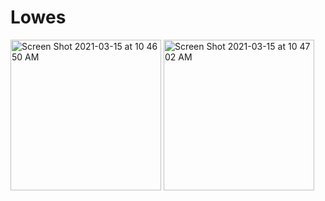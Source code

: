 # Lowes

<img width="241" alt="Screen Shot 2021-03-15 at 10 46 50 AM" src="https://user-images.githubusercontent.com/63318597/111172402-2c439e80-857c-11eb-9897-ef25fadc3440.png">
<img width="241" alt="Screen Shot 2021-03-15 at 10 47 02 AM" src="https://user-images.githubusercontent.com/63318597/111172404-2cdc3500-857c-11eb-8873-32a5e15a52b0.png">
